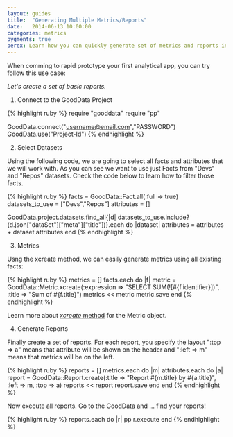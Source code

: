 ```yaml
---
layout: guides
title:  "Generating Multiple Metrics/Reports"
date:   2014-06-13 10:00:00
categories: metrics
pygments: true
perex: Learn how you can quickly generate set of metrics and reports in your newly created project.
---
```


When comming to rapid prototype your first analytical app, you can try follow this use case:

_Let's create a set of basic reports._

1) Connect to the GoodData Project 

{% highlight ruby %}
require "gooddata"
require "pp"

GoodData.connect("username@email.com","PASSWORD")
GoodData.use("Project-Id")
{% endhighlight %}


2) Select Datasets 

Using the following code, we are going to select all facts and attributes that we will work with. As you can see we want to use just Facts from "Devs" and "Repos" datasets. Check the code below to learn how to filter those facts.

{% highlight ruby %}
facts = GoodData::Fact.all(:full => true)
datasets_to_use = ["Devs","Repos"]
attributes = []

GoodData.project.datasets.find_all{|d| datasets_to_use.include?(d.json["dataSet"]["meta"]["title"])}.each do |dataset|
  attributes = attributes + dataset.attributes
end
{% endhighlight %}

3) Metrics

Usng the xcreate method, we can easily generate metrics using all existing facts:

{% highlight ruby %}
metrics = []
facts.each do |f|
  metric = GoodData::Metric.xcreate(:expression => "SELECT SUM(![#{f.identifier}])", :title => "Sum of #{f.title}")
  metrics << metric
  metric.save
end
{% endhighlight %}

Learn more about [_xcreate_ method](http://sdk.gooddata.com/gooddata-ruby/reference/crunching-numbers/) for the Metric object.

4) Generate Reports

Finally create a set of reports. For each report, you specify the layout ":top => a" means that attribute will be shown on the header and ":left => m" means that metrics will be on the left.

{% highlight ruby %}
reports = []
metrics.each do |m|
  attributes.each do |a|
    report = GoodData::Report.create(:title => "Report #{m.title} by #{a.title}", :left => m, :top => a)
    reports << report
    report.save
  end
end
{% endhighlight %}

Now execute all reports. Go to the GoodData and ... find your reports!

{% highlight ruby %}
reports.each do |r|
  pp r.execute
end
{% endhighlight %}
